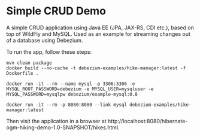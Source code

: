 # Simple CRUD Demo

A simple CRUD application using Java EE (JPA, JAX-RS, CDI etc.), based on top of WildFly and MySQL.
Used as an example for streaming changes out of a database using Debezium.

To run the app, follow these steps:

    mvn clean package
    docker build --no-cache -t debezium-examples/hike-manager:latest -f Dockerfile .

    docker run -it --rm --name mysql -p 3306:3306 -e MYSQL_ROOT_PASSWORD=debezium -e MYSQL_USER=mysqluser -e MYSQL_PASSWORD=mysqlpw debezium/example-mysql:0.8

    docker run -it --rm -p 8080:8080 --link mysql debezium-examples/hike-manager:latest

Then visit the application in a browser at http://localhost:8080/hibernate-ogm-hiking-demo-1.0-SNAPSHOT/hikes.html.
